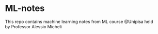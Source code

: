 # ML-notes
This repo contains machine learning notes from ML course @Unipisa held by Professor Alessio Micheli
